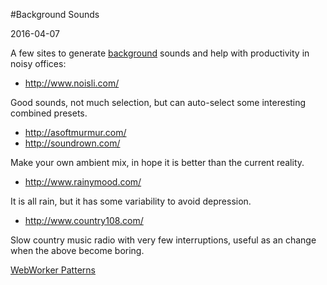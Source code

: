 #Background Sounds

<!--- tags: productivity -->

2016-04-07

A few sites to generate [background](https://en.wikipedia.org/wiki/Background_noise) sounds and help with productivity in noisy offices:

*  http://www.noisli.com/
 
 Good sounds, not much selection, but can auto-select some interesting combined presets.

*  http://asoftmurmur.com/
*  http://soundrown.com/

 Make your own ambient mix, in hope it is better than the current reality.

*  http://www.rainymood.com/

 It is all rain, but it has some variability to avoid depression.

*  http://www.country108.com/ 

 Slow country music radio with very few interruptions, useful as an change when the above become boring.

<ins class='nfooter'><a id='fnext' href='#blog/2016/2016-03-03-WebWorker-Patterns.md'>WebWorker Patterns</a></ins>
